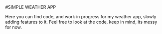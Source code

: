 #SIMPLE WEATHER APP

Here you can find code, and work in progress for my weather app, slowly adding features to it. Feel free to look at the code, keep in mind, its messy for now. 
